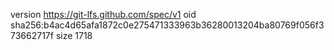 version https://git-lfs.github.com/spec/v1
oid sha256:b4ac4d65afa1872c0e275471333963b36280013204ba80769f056f373662717f
size 1718
